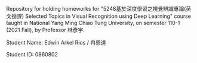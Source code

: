Repository for holding homeworks for 
"5248基於深度學習之視覺辨識專論(英文授課) Selected Topics in Visual Recognition using Deep Learning"
course taught in National Yang Ming Chiao Tung University, on semester 110-1 (2021 Fall), by Professor 林彥宇.

Student Name: Edwin Arkel Rios / 冉恩達

Student ID: 0860802
